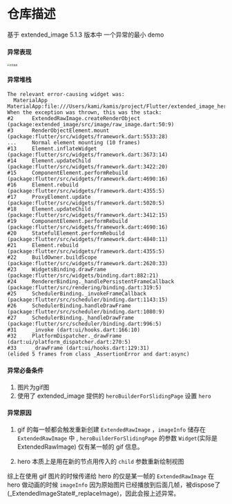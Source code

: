 # 仓库描述

基于 extended_image 5.1.3 版本中 一个异常的最小 demo

#### 异常表现

<img src="异常表现.gif" alt="异常表现" style="zoom:33%;" />

#### 异常堆栈

```
The relevant error-causing widget was: 
  MaterialApp MaterialApp:file:///Users/kami/kamis/project/Flutter/extended_image_hero_issue_demo/lib/main.dart:15:12
When the exception was thrown, this was the stack: 
#2      ExtendedRawImage.createRenderObject (package:extended_image/src/image/raw_image.dart:50:9)
#3      RenderObjectElement.mount (package:flutter/src/widgets/framework.dart:5533:28)
...     Normal element mounting (10 frames)
#13     Element.inflateWidget (package:flutter/src/widgets/framework.dart:3673:14)
#14     Element.updateChild (package:flutter/src/widgets/framework.dart:3422:20)
#15     ComponentElement.performRebuild (package:flutter/src/widgets/framework.dart:4690:16)
#16     Element.rebuild (package:flutter/src/widgets/framework.dart:4355:5)
#17     ProxyElement.update (package:flutter/src/widgets/framework.dart:5020:5)
#18     Element.updateChild (package:flutter/src/widgets/framework.dart:3412:15)
#19     ComponentElement.performRebuild (package:flutter/src/widgets/framework.dart:4690:16)
#20     StatefulElement.performRebuild (package:flutter/src/widgets/framework.dart:4840:11)
#21     Element.rebuild (package:flutter/src/widgets/framework.dart:4355:5)
#22     BuildOwner.buildScope (package:flutter/src/widgets/framework.dart:2620:33)
#23     WidgetsBinding.drawFrame (package:flutter/src/widgets/binding.dart:882:21)
#24     RendererBinding._handlePersistentFrameCallback (package:flutter/src/rendering/binding.dart:319:5)
#25     SchedulerBinding._invokeFrameCallback (package:flutter/src/scheduler/binding.dart:1143:15)
#26     SchedulerBinding.handleDrawFrame (package:flutter/src/scheduler/binding.dart:1080:9)
#27     SchedulerBinding._handleDrawFrame (package:flutter/src/scheduler/binding.dart:996:5)
#31     _invoke (dart:ui/hooks.dart:166:10)
#32     PlatformDispatcher._drawFrame (dart:ui/platform_dispatcher.dart:270:5)
#33     _drawFrame (dart:ui/hooks.dart:129:31)
(elided 5 frames from class _AssertionError and dart:async)
```

#### 异常必备条件

1. 图片为gif图
2. 使用了 extended_image 提供的 `heroBuilderForSlidingPage` 设置 `hero`

#### 异常原因

1. gif 的每一帧都会触发重新创建 `ExtendedRawImage` ，`imageInfo` 储存在 `ExtendedRawImage` 中 , `heroBuilderForSlidingPage` 的参数 `Widget`(实际是ExtendedRawImage) 仅有某一帧的 gif 信息。

2. hero 本质上是用在新的节点用传入的 `child` 参数重新绘制视图

综上在使用 gif 图片的时候传递给 hero 的仅是某一帧的 `ExtendedRawImage` 在 hero 做动画的时候 `imageInfo` 因为原始图片已经播放到后面几帧，被dispose了(_ExtendedImageState#_replaceImage)，因此会报上述异常。

